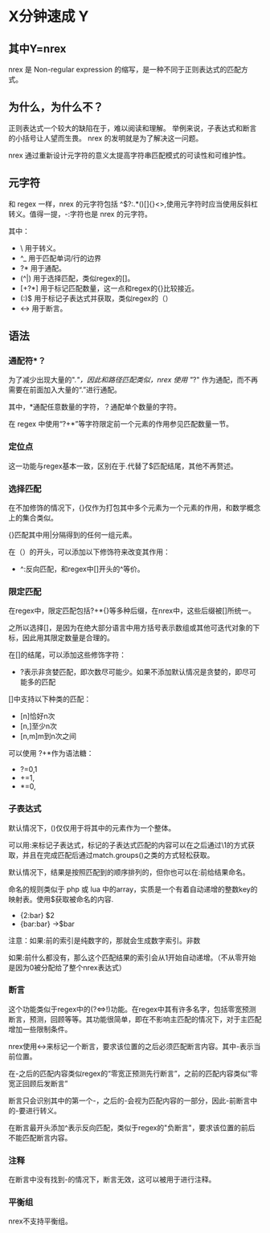 # X分钟速成 Y

## 其中Y=nrex

nrex 是 Non-regular expression 的缩写，是一种不同于正则表达式的匹配方式。

## 为什么，为什么不？

正则表达式一个较大的缺陷在于，难以阅读和理解。
举例来说，子表达式和断言的小括号让人望而生畏。
nrex 的发明就是为了解决这一问题。

nrex 通过重新设计元字符的意义太提高字符串匹配模式的可读性和可维护性。

## 元字符

和 regex 一样，nrex 的元字符包括 \^$?:.*()[]{}<>,使用元字符时应当使用反斜杠转义。值得一提，-:字符也是 nrex 的元字符。

其中：

- \ 用于转义。
- ^_ 用于匹配单词/行的边界
- ?* 用于通配。
- (^|) 用于选择匹配，类似regex的[]。
- [+?*] 用于标记匹配数量，这一点和regex的{}比较接近。
- (:)$ 用于标记子表达式并获取，类似regex的（）
- <-> 用于断言。

## 语法

### 通配符*？

为了减少出现大量的".*"，因此和路径匹配类似，nrex 使用 "*?" 作为通配，而不再需要在前面加入大量的“.”进行通配。

其中，*通配任意数量的字符，？通配单个数量的字符。

在 regex 中使用“?+*”等字符限定前一个元素的作用参见匹配数量一节。

### 定位点

这一功能与regex基本一致，区别在于.代替了$匹配结尾，其他不再赘述。

### 选择匹配

在不加修饰的情况下，{}仅作为打包其中多个元素为一个元素的作用，和数学概念上的集合类似。

{}匹配其中用|分隔得到的任何一组元素。

在（）的开头，可以添加以下修饰符来改变其作用：

- ^:反向匹配，和regex中[]开头的^等价。

### 限定匹配

在regex中，限定匹配包括?+*{}等多种后缀，在nrex中，这些后缀被[]所统一。

之所以选择[]，是因为在绝大部分语言中用方括号表示数组或其他可迭代对象的下标，因此用其限定数量是合理的。

在[]的结尾，可以添加这些修饰字符：

- ?表示非贪婪匹配，即次数尽可能少。如果不添加默认情况是贪婪的，即尽可能多的匹配

[]中支持以下种类的匹配：

- [n]恰好n次
- [n,]至少n次
- [n,m]m到n次之间

可以使用 ?+*作为语法糖：

- ?=0,1
- +=1,
- *=0,

### 子表达式

默认情况下，()仅仅用于将其中的元素作为一个整体。

可以用:来标记子表达式，标记的子表达式匹配的内容可以在之后通过\1的方式获取，并且在完成匹配后通过match.groups()之类的方式轻松获取。

默认情况下，结果是按照匹配到的顺序排列的，但你也可以在:前给结果命名。

命名的规则类似于 php 或 lua 中的array，实质是一个有着自动递增的整数key的映射表。使用$获取被命名的内容.

- {2:bar} $2
- {bar:bar} ->$bar

注意：如果:前的索引是纯数字的，那就会生成数字索引。非数

如果:前什么都没有，那么这个匹配结果的索引会从1开始自动递增。（不从零开始是因为0被分配给了整个nrex表达式）

### 断言

这个功能类似于regex中的(?<=>!)功能。在regex中其有许多名字，包括零宽预测断言，预测，回顾等等。其功能很简单，即在不影响主匹配的情况下，对于主匹配增加一些限制条件。

nrex使用<->来标记一个断言，要求该位置的之后必须匹配断言内容。其中-表示当前位置。

在-之后的匹配内容类似regex的“零宽正预测先行断言”，之前的匹配内容类似“零宽正回顾后发断言”

断言只会识别其中的第一个-，之后的-会视为匹配内容的一部分，因此-前断言中的-要进行转义。

在断言最开头添加^表示反向匹配，类似于regex的"负断言"，要求该位置的前后不能匹配断言内容。

### 注释

在断言中没有找到-的情况下，断言无效，这可以被用于进行注释。

### 平衡组

nrex不支持平衡组。
